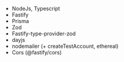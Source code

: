 - NodeJs, Typescript
- Fastify
- Prisma
- Zod
- Fastify-type-provider-zod
- dayjs
- nodemailer (+ createTestAccount, ethereal)
- Cors (@fastify/cors)
